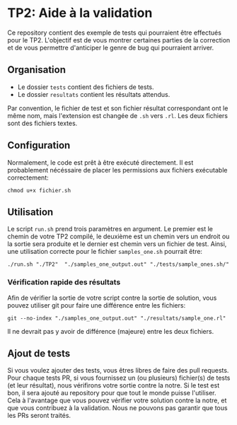 # TP2: Aide à la validation

Ce repository contient des exemple de tests qui pourraient être effectués pour le TP2. L'objectif est de vous montrer certaines parties de la correction et de vous permettre d'anticiper le genre de bug qui pourraient arriver.

## Organisation

- Le dossier `tests` contient des fichiers de tests.
- Le dossier `resultats` contient les résultats attendus.

Par convention, le fichier de test et son fichier résultat correspondant ont le même nom, mais l'extension est changée de `.sh` vers `.rl`. Les deux fichiers sont des fichiers textes.

## Configuration

Normalement, le code est prêt à être exécuté directement. Il est probablement nécéssaire de placer les permissions aux fichiers exécutable correctement:

`chmod u+x fichier.sh`

## Utilisation

Le script `run.sh` prend trois paramètres en argument. Le premier est le chemin de votre TP2 compilé, le deuxième est un chemin vers un endroit ou la sortie sera produite et le dernier 
est chemin vers un fichier de test. Ainsi, une utilisation correcte pour le fichier `samples_one.sh` pourrait être:

`./run.sh "./TP2"  "./samples_one_output.out" "./tests/sample_ones.sh/"`

### Vérification rapide des résultats

Afin de vérifier la sortie de votre script contre la sortie de solution, vous pouvez utiliser git pour faire une différence entre les fichiers:

`git --no-index "./samples_one_output.out" "./resultats/sample_one.rl"`

Il ne devrait pas y avoir de différence (majeure) entre les deux fichiers.

## Ajout de tests

Si vous voulez ajouter des tests, vous êtres libres de faire des pull requests. Pour chaque tests PR, si vous fournissez un (ou plusieurs) fichier(s) de tests (et leur résultat), nous vérifirons votre sortie contre la notre. Si le test est bon, il sera ajouté au repository pour que tout le monde puisse l'utiliser. Cela à l'avantage que vous pouvez vérifier votre solution contre la notre, et que vous contribuez à la validation. Nous ne pouvons pas garantir que tous les PRs seront traités.
